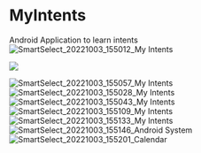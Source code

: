 # MyIntents
Android Application to learn intents
![SmartSelect_20221003_155012_My Intents](https://user-images.githubusercontent.com/100727442/193609796-1de69500-cf43-4f8e-ba77-4eb98d33d399.jpg)


<img src="https://user-images.githubusercontent.com/100727442/193609840-bb1975cc-3d6b-4900-bab3-494472e74b04.jpg"/>









![SmartSelect_20221003_155057_My Intents](https://user-images.githubusercontent.com/100727442/193609840-bb1975cc-3d6b-4900-bab3-494472e74b04.jpg)
![SmartSelect_20221003_155028_My Intents](https://user-images.githubusercontent.com/100727442/193609876-b6bd5d03-892d-43be-97cb-59f31c961227.jpg)
![SmartSelect_20221003_155043_My Intents](https://user-images.githubusercontent.com/100727442/193609894-ce53aac7-6f2f-4291-aae7-1c668da7daa2.jpg)
![SmartSelect_20221003_155109_My Intents](https://user-images.githubusercontent.com/100727442/193609928-4d1246f7-c0c3-4c3f-b31d-2d3fe639103c.jpg)
![SmartSelect_20221003_155133_My Intents](https://user-images.githubusercontent.com/100727442/193609960-ca94ce2e-e961-4261-b7a5-0764b2574f28.jpg)
![SmartSelect_20221003_155146_Android System](https://user-images.githubusercontent.com/100727442/193609995-3c50c14d-1918-4581-8fa3-5b9b0e25c323.jpg)
![SmartSelect_20221003_155201_Calendar](https://user-images.githubusercontent.com/100727442/193610020-715aff67-6d09-414a-a5a4-3c0554fe1bee.jpg)

